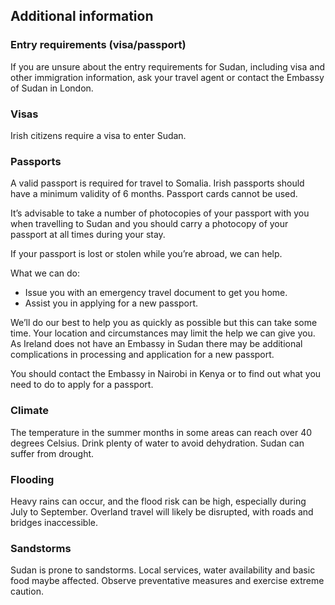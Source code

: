 ## Additional information

### **Entry requirements (visa/passport)**

If you are unsure about the entry requirements for Sudan, including visa and other immigration information, ask your travel agent or contact the Embassy of Sudan in London.

### **Visas**

Irish citizens require a visa to enter Sudan.

### **Passports**

A valid passport is required for travel to Somalia. Irish passports should have a minimum validity of 6 months. Passport cards cannot be used.

It’s advisable to take a number of photocopies of your passport with you when travelling to Sudan and you should carry a photocopy of your passport at all times during your stay.

If your passport is lost or stolen while you’re abroad, we can help.

What we can do:

* Issue you with an emergency travel document to get you home.
* Assist you in applying for a new passport.

We’ll do our best to help you as quickly as possible but this can take some time. Your location and circumstances may limit the help we can give you. As Ireland does not have an Embassy in Sudan there may be additional complications in processing and application for a new passport.

You should contact the Embassy in Nairobi in Kenya or to find out what you need to do to apply for a passport.

### **Climate**

The temperature in the summer months in some areas can reach over 40 degrees Celsius. Drink plenty of water to avoid dehydration. Sudan can suffer from drought.

### **Flooding**

Heavy rains can occur, and the flood risk can be high, especially during July to September. Overland travel will likely be disrupted, with roads and bridges inaccessible.

### **Sandstorms**

Sudan is prone to sandstorms. Local services, water availability and basic food maybe affected. Observe preventative measures and exercise extreme caution.